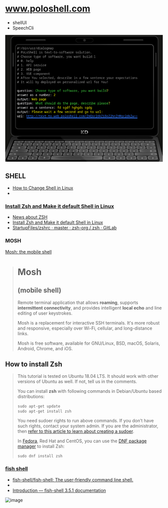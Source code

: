 # www.poloshell.com

+ shellUI
+ SpeechCli


![Poloshell2](poloshell2.png)



## SHELL

+ [How to Change Shell in Linux](https://linuxhandbook.com/change-shell-linux/)
+ 


### [Install Zsh and Make it default Shell in Linux](https://linuxhandbook.com/install-zsh/)

+ [News about ZSH](https://zsh.sourceforge.io/News/)
+ [Install Zsh and Make it default Shell in Linux](https://linuxhandbook.com/install-zsh/)
+ [StartupFiles/zshrc · master · zsh-org / zsh · GitLab](https://gitlab.com/zsh-org/zsh/-/blob/master/StartupFiles/zshrc)


### MOSH

[Mosh: the mobile shell](https://mosh.org/#getting)

> # Mosh
> 
> ## (mobile shell)
> 
> Remote terminal application that allows **roaming**, supports **intermittent connectivity**, and provides intelligent **local echo** and line editing of user keystrokes.
> 
> Mosh is a replacement for interactive SSH terminals. It's more robust and responsive, especially over Wi-Fi, cellular, and long-distance links.
> 
> Mosh is free software, available for GNU/Linux, BSD, macOS, Solaris, Android, Chrome, and iOS.




## How to install Zsh
> 
> This tutorial is tested on Ubuntu 18.04 LTS. It should work with other versions of Ubuntu as well. If not, tell us in the comments.
> 
> You can install **zsh** with following commands in Debian/Ubuntu based distributions:
> 
>     sudo apt-get update
>     sudo apt-get install zsh
> 
> You need sudoer rights to run above commands. If you don’t have such rights, contact your system admin. If you are the administrator, then [refer to this article to learn about creating a sudoer](https://linuxhandbook.com/create-sudo-user/).
> 
> In [Fedora](https://getfedora.org/), Red Hat and CentOS, you can use the [DNF package manager](https://fedoraproject.org/wiki/DNF?rd=Dnf) to install Zsh:
> 
>     sudo dnf install zsh


### [fish shell](https://fishshell.com/)

+ [fish-shell/fish-shell: The user-friendly command line shell.](https://github.com/fish-shell/fish-shell)
+ 
+ [Introduction — fish-shell 3.5.1 documentation](https://fishshell.com/docs/current/index.html)

![image](https://user-images.githubusercontent.com/5669657/208444445-c2b36cf7-e2a3-49ee-bc6c-c1145aad992a.png)



